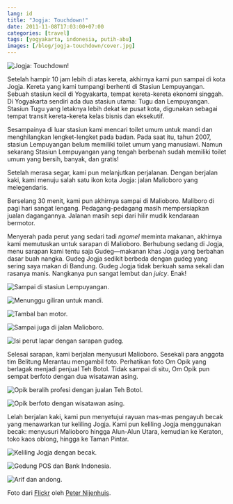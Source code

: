 ```yaml
---
lang: id
title: "Jogja: Touchdown!"
date: 2011-11-08T17:03:00+07:00
categories: [travel]
tags: [yogyakarta, indonesia, putih-abu]
images: [/blog/jogja-touchdown/cover.jpg]
---
```

![Jogja: Touchdown!](cover.jpg)

Setelah hampir 10 jam lebih di atas kereta, akhirnya kami pun sampai di kota Jogja. Kereta yang kami tumpangi berhenti di Stasiun Lempuyangan. Sebuah stasiun kecil di Yogyakarta, tempat kereta-kereta ekonomi singgah. Di Yogyakarta sendiri ada dua stasiun utama: Tugu dan Lempuyangan. Stasiun Tugu yang letaknya lebih dekat ke pusat kota, digunakan sebagai tempat transit kereta-kereta kelas bisnis dan eksekutif.

Sesampainya di luar stasiun kami mencari toilet umum untuk mandi dan menghilangkan lengket-lengket pada badan. Pada saat itu, tahun 2007, stasiun Lempuyangan belum memiliki toilet umum yang manusiawi. Namun sekarang Stasiun Lempuyangan yang tengah berbenah sudah memiliki toilet umum yang bersih, banyak, dan gratis!

Setelah merasa segar, kami pun melanjutkan perjalanan. Dengan berjalan kaki, kami menuju salah satu ikon kota Jogja: jalan Malioboro yang melegendaris.

Berselang 30 menit, kami pun akhirnya sampai di Malioboro. Maliboro di pagi hari sangat lengang. Pedagang-pedagang masih mempersiapkan jualan dagangannya. Jalanan masih sepi dari hilir mudik kendaraan bermotor.

Menyerah pada perut yang sedari tadi *ngomel* meminta makanan, akhirnya kami memutuskan untuk sarapan di Malioboro. Berhubung sedang di Jogja, menu sarapan kami tentu saja Gudeg—makanan khas Jogja yang berbahan dasar buah nangka. Gudeg Jogja sedikit berbeda dengan gudeg yang sering saya makan di Bandung. Gudeg Jogja tidak berkuah sama sekali dan rasanya manis. Nangkanya pun sangat lembut dan *juicy*. Enak!

![Sampai di stasiun Lempuyangan.](01-statsiun-lempuyangan.jpg)

![Menunggu giliran untuk mandi.](02-antre-mandi.jpg)

![Tambal ban motor.](03-tambal-ban.jpg)

![Sampai juga di jalan Malioboro.](04-sampai-di-malioboro.jpg)

![Isi perut lapar dengan sarapan gudeg.](05-sarapan-gudeg.jpg)

Selesai sarapan, kami berjalan menyusuri Malioboro. Sesekali para anggota tim Belitung Merantau mengambil foto. Perhatikan foto Om Opik yang berlagak menjadi penjual Teh Botol. Tidak sampai di situ, Om Opik pun sempat berfoto dengan dua wisatawan asing.

![Opik beralih profesi dengan jualan Teh Botol.](06-penjaja-teh-botol.jpg)

![Opik berfoto dengan wisatawan asing.](07-foto-bersama-wisatawan-asing.jpg)

Lelah berjalan kaki, kami pun menyetujui rayuan mas-mas pengayuh becak yang menawarkan tur keliling Jogja. Kami pun keliling Jogja menggunakan becak: menyusuri Malioboro hingga Alun-Alun Utara, kemudian ke Keraton, toko kaos oblong, hingga ke Taman Pintar.

![Keliling Jogja dengan becak.](08-naik-becak.jpg)

![Gedung POS dan Bank Indonesia.](09-gedung-pos.jpg)

![Arif dan andong.](10-arif-dan-kuda.jpg)

Foto dari [Flickr](https://www.flickr.com/photos/peternijenhuis/4303781542/) oleh [Peter Nijenhuis](https://www.flickr.com/photos/peternijenhuis/).

